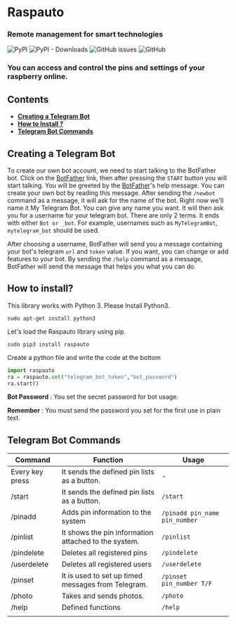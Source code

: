 # Raspauto
### Remote management for smart technologies

![PyPI](https://img.shields.io/pypi/v/raspauto) ![PyPI - Downloads](https://img.shields.io/pypi/dm/raspauto) ![GitHub issues](https://img.shields.io/github/issues-raw/aattk/raspauto) ![GitHub](https://img.shields.io/github/license/aattk/raspauto)

### You can access and control the pins and settings of your raspberry online.


## Contents
- [**Creating a Telegram Bot**](#creating-a-telegram-bot)
- [**How to Install ?**](#how-to-install)
- [**Telegram Bot Commands**](#Telegram-Bot-Commands)

## Creating a Telegram Bot

To create our own bot account, we need to start talking to the BotFather bot. Click on the [BotFather](https://telegram.me/botfather) link, then after pressing the ``START`` button you will start talking. You will be greeted by the [BotFather](https://telegram.me/botfather)'s help message. You can create your own bot by reading this message.
After sending the ``/newbot`` command as a message, it will ask for the name of the bot. Right now we'll name it My Telegram Bot. You can give any name you want. It will then ask you for a username for your telegram bot. There are only 2 terms. It ends with either ``Bot or _bot``. For example, usernames such as ``MyTelegramBot``, ``mytelegram_bot`` should be used.

After choosing a username, BotFather will send you a message containing your bot's telegram ``url`` and ``token`` value. If you want, you can change or add features to your bot. By sending the ``/help`` command as a message, BotFather will send the message that helps you what you can do.


## How to install?
This library works with Python 3. Please Install Python3.

``sudo apt-get install python3``

Let's load the Raspauto library using pip.

``sudo pip3 install raspauto``

Create a python file and write the code at the bottom

``` python
import raspauto
ra = raspauto.set("telegram_bot_token","bot_password")
ra.start()
```
**Bot Password** : You set the secret password for bot usage.

**Remember**     : You must send the password you set for the first use in plain text.
## Telegram Bot Commands
|Command|Function|Usage|
|-|-|-|
|Every key press|It sends the defined pin lists as a button.|-|
|/start|It sends the defined pin lists as a button.|``/start``|
|/pinadd|Adds pin information to the system|``/pinadd pin_name pin_number``|
|/pinlist|It shows the pin information attached to the system.|``/pinlist``|
|/pindelete|Deletes all registered pins|``/pindelete``|
|/userdelete|Deletes all registered users|``/userdelete``|
|/pinset|It is used to set up timed messages from Telegram.|``/pinset pin_number T/F``|
|/photo|Takes and sends photos.|``/photo``|
|/help|Defined functions|``/help``|
||||


